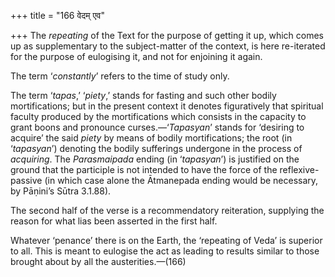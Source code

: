 +++
title = "166 वेदम् एव"

+++
The *repeating* of the Text for the purpose of getting it up, which
comes up as supplementary to the subject-matter of the context, is here
re-iterated for the purpose of eulogising it, and not for enjoining it
again.

The term ‘*constantly*’ refers to the time of study only.

The term ‘*tapas*,’ ‘*piety*,’ stands for fasting and such other bodily
mortifications; but in the present context it denotes figuratively that
spiritual faculty produced by the mortifications which consists in the
capacity to grant boons and pronounce curses.—‘*Tapasyan*’ stands for
‘desiring to acquire’ the said *piety* by means of bodily
mortifications; the root (in ‘*tapasyan*’) denoting the bodily
sufferings undergone in the process of *acquiring*. The *Parasmaipada*
ending (in ‘*tapasyan*’) is justified on the ground that the participle
is not intended to have the force of the reflexive-passive (in which
case alone the Ātmanepada ending would be necessary, by Pāṇini’s Sūtra
3.1.88).

The second half of the verse is a recommendatory reiteration, supplying
the reason for what lias been asserted in the first half.

Whatever ‘penance’ there is on the Earth, the ‘repeating of Veda’ is
superior to all. This is meant to eulogise the act as leading to results
similar to those brought about by all the austerities.—(166)


